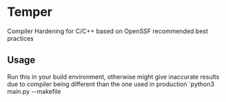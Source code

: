 # Temper
Compiler Hardening for C/C++ based on OpenSSF recommended best practices

## Usage
Run this in your build environment, otherwise might give inaccurate results due to compiler being different than the one used in production
`python3 main.py --makefile <path-to-project-makefile>

